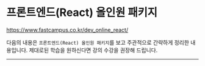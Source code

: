# 프론트엔드(React) 올인원 패키지

https://www.fastcampus.co.kr/dev_online_react/

다음의 내용은 `프론트엔드(React) 올인원 패키지`를 보고 주관적으로 간략하게 정리한 내용입니다. 제대로된 학습을 원하신다면 강의 수강을 권장해 드립니다.

---